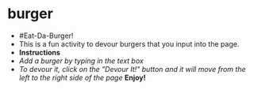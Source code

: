 # burger
* #Eat-Da-Burger!
* This is a fun activity to devour burgers that you input into the page.
* **Instructions**
* *Add a burger by typing in the text box*
* *To devour it, click on the "Devour It!" button and it will move from the left to the right side of the page*
**Enjoy!**
